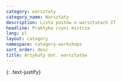 ```yaml
---
category: warsztaty
category_name: Warsztaty
description: Lista postów o warsztatach IT
headline: Praktyka czyni mistrza
lang: pl
layout: category
namespace: category-workshops
sort_order: desc
title: Artykuły dot. warsztatów
---
```


{: .text-justify}
